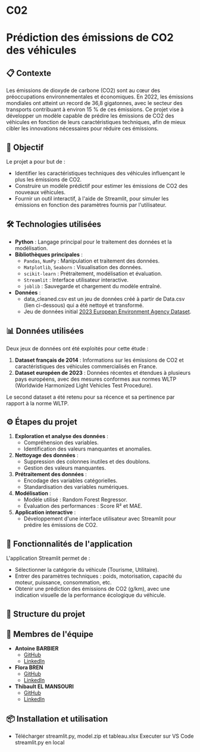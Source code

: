 # C02

# Prédiction des émissions de CO2 des véhicules

## 📋 Contexte
Les émissions de dioxyde de carbone (CO2) sont au cœur des préoccupations environnementales et économiques. En 2022, les émissions mondiales ont atteint un record de 36,8 gigatonnes, avec le secteur des transports contribuant à environ 15 % de ces émissions. Ce projet vise à développer un modèle capable de prédire les émissions de CO2 des véhicules en fonction de leurs caractéristiques techniques, afin de mieux cibler les innovations nécessaires pour réduire ces émissions.

## 🚀 Objectif
Le projet a pour but de :
- Identifier les caractéristiques techniques des véhicules influençant le plus les émissions de CO2.
- Construire un modèle prédictif pour estimer les émissions de CO2 des nouveaux véhicules.
- Fournir un outil interactif, à l'aide de Streamlit, pour simuler les émissions en fonction des paramètres fournis par l'utilisateur.

## 🛠️ Technologies utilisées
- **Python** : Langage principal pour le traitement des données et la modélisation.
- **Bibliothèques principales** : 
  - `Pandas`, `NumPy` : Manipulation et traitement des données.
  - `Matplotlib`, `Seaborn` : Visualisation des données.
  - `scikit-learn` : Prétraitement, modélisation et évaluation.
  - `Streamlit` : Interface utilisateur interactive.
  - `joblib` : Sauvegarde et chargement du modèle entraîné.
- **Données** :
  - data_cleaned.csv est un jeu de données créé à partir de Data.csv (lien ci-dessous) qui a été nettoyé et transformé. 
  - Jeu de données initial [2023 European Environment Agency Dataset](https://www.eea.europa.eu/en/datahub/datahubitem-view/fa8b1229-3db6-495d-b18e-9c9b3267c02b).

## 📊 Données utilisées
Deux jeux de données ont été exploités pour cette étude :
1. **Dataset français de 2014** : Informations sur les émissions de CO2 et caractéristiques des véhicules commercialisés en France.
2. **Dataset européen de 2023** : Données récentes et étendues à plusieurs pays européens, avec des mesures conformes aux normes WLTP (Worldwide Harmonized Light Vehicles Test Procedure).

Le second dataset a été retenu pour sa récence et sa pertinence par rapport à la norme WLTP.

## ⚙️ Étapes du projet
1. **Exploration et analyse des données** :
   - Compréhension des variables.
   - Identification des valeurs manquantes et anomalies.
2. **Nettoyage des données** :
   - Suppression des colonnes inutiles et des doublons.
   - Gestion des valeurs manquantes.
3. **Prétraitement des données** :
   - Encodage des variables catégorielles.
   - Standardisation des variables numériques.
4. **Modélisation** :
   - Modèle utilisé : Random Forest Regressor.
   - Évaluation des performances : Score R² et MAE.
5. **Application interactive** :
   - Développement d'une interface utilisateur avec Streamlit pour prédire les émissions de CO2.

## 🧩 Fonctionnalités de l'application
L'application Streamlit permet de :
- Sélectionner la catégorie du véhicule (Tourisme, Utilitaire).
- Entrer des paramètres techniques : poids, motorisation, capacité du moteur, puissance, consommation, etc.
- Obtenir une prédiction des émissions de CO2 (g/km), avec une indication visuelle de la performance écologique du véhicule.

## 📂 Structure du projet

## 👥 Membres de l'équipe
- **Antoine BARBIER**  
  - [GitHub](https://github.com/Antoine-DA)  
  - [LinkedIn](https://www.linkedin.com/in/antoine-barbier-83654415b/)
- **Flora BREN**  
  - [GitHub](https://github.com/bobmartin)  
  - [LinkedIn](https://www.linkedin.com/in/flora-b-68a80013a/)
- **Thibault EL MANSOURI**  
  - [GitHub](https://github.com/thibanso)  
  - [LinkedIn](https://www.linkedin.com/in/el-mansouri-299932130/)

## 📦 Installation et utilisation
- Télécharger streamlit.py, model.zip et tableau.xlsx
Executer sur VS Code streamlit.py en local
